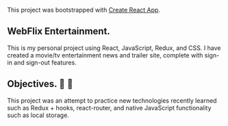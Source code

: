 This project was bootstrapped with [Create React App](https://github.com/facebook/create-react-app).

## WebFlix Entertainment.

This is my personal project using React, JavaScript, Redux, and CSS. I have created a movie/tv entertainment news and trailer site, complete with sign-in and sign-out features. 

## Objectives. :mega: :mega:

This project was an attempt to practice new technologies recently learned such as Redux + hooks, react-router, and native JavaScript functionality such as local storage.
